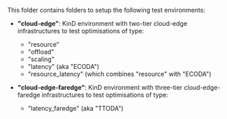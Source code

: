 This folder contains folders to setup the following test environments:

- **"cloud-edge"**: KinD environment with two-tier cloud-edge infrastructures to test optimisations of type:
    - "resource"
    - "offload"
    - "scaling"
    - "latency" (aka "ECODA")
    - "resource_latency" (which combines "resource" with "ECODA")    
    
    
- **"cloud-edge-faredge"**: KinD environment with  three-tier cloud-edge-faredge infrastructures to test optimisations of type:
     - "latency_faredge" (aka "TTODA")
    

